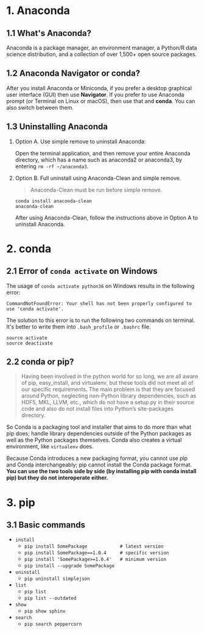# 1. Anaconda

## 1.1 What's Anaconda?

Anaconda is a package manager, an environment manager, a Python/R data science distribution, and a collection of over 1,500+ open source packages.

## 1.2 Anaconda Navigator or conda?

After you install Anaconda or Miniconda, if you prefer a desktop graphical user interface (GUI) then use **Navigator**. If you prefer to use Anaconda prompt (or Terminal on Linux or macOS), then use that and **conda**. You can also switch between them.

## 1.3 Uninstalling Anaconda

1. Option A. Use simple remove to uninstall Anaconda:

    Open the terminal application, and then remove your entire Anaconda directory, which has a name such as anaconda2 or anaconda3, by entering `rm -rf ~/anaconda3`.

2. Option B. Full uninstall using Anaconda-Clean and simple remove.

    > Anaconda-Clean must be run before simple remove.
    
    ```
    conda install anaconda-clean
    anaconda-clean
    ```
    
    After using Anaconda-Clean, follow the instructions above in Option A to uninstall Anaconda.

# 2. conda

## 2.1 Error of `conda activate` on Windows

The usage of `conda activate python36` on Windows results in the following error:

```
CommandNotFoundError: Your shell has not been properly configured to use 'conda activate'.
```

The solution to this error is to run the following two commands on terminal. It's better to write them into `.bash_profile` or `.bashrc` file.

```
source activate
source deactivate
```

## 2.2 conda or pip?

> Having been involved in the python world for so long, we are all aware of pip, easy_install, and virtualenv, but these tools did not meet all of our specific requirements. The main problem is that they are focused around Python, neglecting non-Python library dependencies, such as HDF5, MKL, LLVM, etc., which do not have a setup.py in their source code and also do not install files into Python’s site-packages directory.

So Conda is a packaging tool and installer that aims to do more than what pip does; handle library dependencies outside of the Python packages as well as the Python packages themselves. Conda also creates a virtual environment, like `virtualenv` does.

Because Conda introduces a new packaging format, you cannot use pip and Conda interchangeably; pip cannot install the Conda package format. **You can use the two tools side by side (by installing pip with conda install pip) but they do not interoperate either.**

# 3. pip

## 3.1 Basic commands

- `install`
    - `pip install SomePackage            # latest version`
    - `pip install SomePackage==1.0.4     # specific version`
    - `pip install 'SomePackage>=1.0.4'   # minimum version`
    - `pip install --upgrade SomePackage`
- `uninstall`
    - `pip uninstall simplejson`
- `list`
    - `pip list`
    - `pip list --outdated`
- `show`
    - `pip show sphinx`
- `search`
    - `pip search peppercorn`

